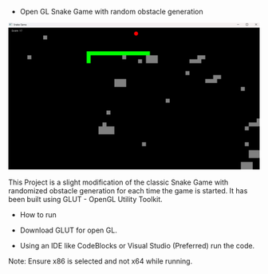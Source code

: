 * Open GL Snake Game with random obstacle generation

![alt text](<Screenshot snake game-1.png>)

This Project is a slight modification of the classic Snake Game with randomized obstacle 
generation for each time the game is started.
It has been built using GLUT - OpenGL Utility Toolkit.

* How to run

- Download GLUT for open GL.

- Using an IDE like CodeBlocks or Visual Studio (Preferred) run the code.

Note: Ensure x86 is selected and not x64 while running.